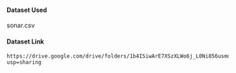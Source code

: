 #### Dataset Used
sonar.csv


#### Dataset Link
	https://drive.google.com/drive/folders/1b4ISiwArE7XSzXLWo6j_L0Ni856usmqQ?usp=sharing
